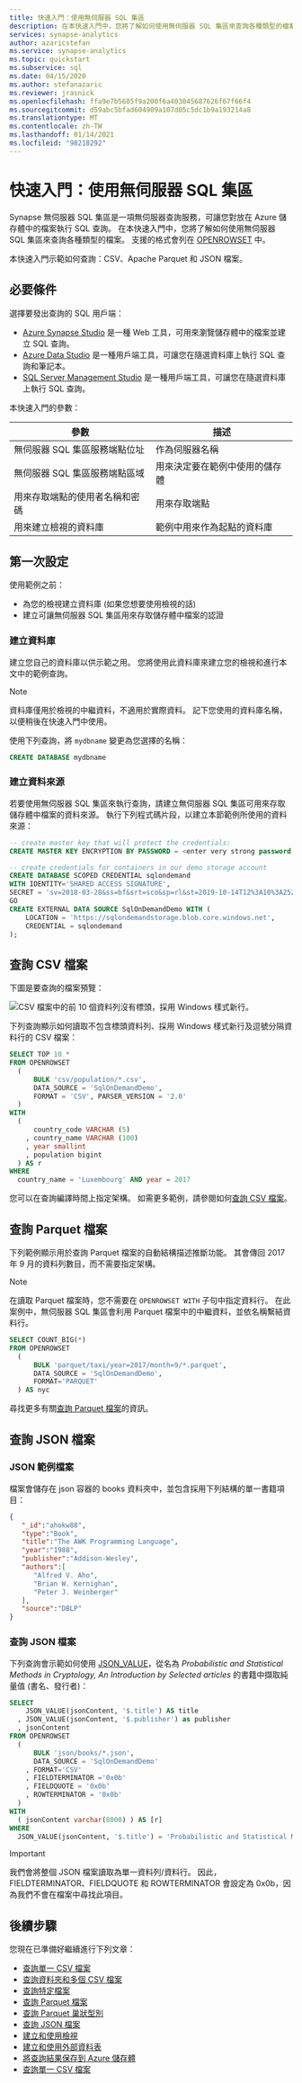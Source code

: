 ```yaml
---
title: 快速入門：使用無伺服器 SQL 集區
description: 在本快速入門中，您將了解如何使用無伺服器 SQL 集區來查詢各種類型的檔案。
services: synapse-analytics
author: azaricstefan
ms.service: synapse-analytics
ms.topic: quickstart
ms.subservice: sql
ms.date: 04/15/2020
ms.author: stefanazaric
ms.reviewer: jrasnick
ms.openlocfilehash: ffa9e7b5685f9a200f6a403045687626f67f66f4
ms.sourcegitcommit: d59abc5bfad604909a107d05c5dc1b9a193214a8
ms.translationtype: MT
ms.contentlocale: zh-TW
ms.lasthandoff: 01/14/2021
ms.locfileid: "98218292"
---
```

# <a name="quickstart-use-serverless-sql-pool"></a>快速入門：使用無伺服器 SQL 集區

Synapse 無伺服器 SQL 集區是一項無伺服器查詢服務，可讓您對放在 Azure 儲存體中的檔案執行 SQL 查詢。 在本快速入門中，您將了解如何使用無伺服器 SQL 集區來查詢各種類型的檔案。 支援的格式會列在 [OPENROWSET](sql/develop-openrowset.md) 中。

本快速入門示範如何查詢：CSV、Apache Parquet 和 JSON 檔案。

## <a name="prerequisites"></a>必要條件

選擇要發出查詢的 SQL 用戶端：

- [Azure Synapse Studio](./get-started-create-workspace.md) 是一種 Web 工具，可用來瀏覽儲存體中的檔案並建立 SQL 查詢。
- [Azure Data Studio](sql/get-started-azure-data-studio.md) 是一種用戶端工具，可讓您在隨選資料庫上執行 SQL 查詢和筆記本。
- [SQL Server Management Studio](sql/get-started-ssms.md) 是一種用戶端工具，可讓您在隨選資料庫上執行 SQL 查詢。

本快速入門的參數：

| 參數                                 | 描述                                                   |
| ----------------------------------------- | ------------------------------------------------------------- |
| 無伺服器 SQL 集區服務端點位址    | 作為伺服器名稱                                   |
| 無伺服器 SQL 集區服務端點區域     | 用來決定要在範例中使用的儲存體 |
| 用來存取端點的使用者名稱和密碼 | 用來存取端點                               |
| 用來建立檢視的資料庫         | 範例中用來作為起點的資料庫       |

## <a name="first-time-setup"></a>第一次設定

使用範例之前：

- 為您的檢視建立資料庫 (如果您想要使用檢視的話)
- 建立可讓無伺服器 SQL 集區用來存取儲存體中檔案的認證

### <a name="create-database"></a>建立資料庫

建立您自己的資料庫以供示範之用。 您將使用此資料庫來建立您的檢視和進行本文中的範例查詢。

> [!NOTE]
> 資料庫僅用於檢視的中繼資料，不適用於實際資料。
>記下您使用的資料庫名稱，以便稍後在快速入門中使用。

使用下列查詢，將 `mydbname` 變更為您選擇的名稱：

```sql
CREATE DATABASE mydbname
```

### <a name="create-data-source"></a>建立資料來源

若要使用無伺服器 SQL 集區來執行查詢，請建立無伺服器 SQL 集區可用來存取儲存體中檔案的資料來源。
執行下列程式碼片段，以建立本節範例所使用的資料來源：

```sql
-- create master key that will protect the credentials:
CREATE MASTER KEY ENCRYPTION BY PASSWORD = <enter very strong password here>

-- create credentials for containers in our demo storage account
CREATE DATABASE SCOPED CREDENTIAL sqlondemand
WITH IDENTITY='SHARED ACCESS SIGNATURE',  
SECRET = 'sv=2018-03-28&ss=bf&srt=sco&sp=rl&st=2019-10-14T12%3A10%3A25Z&se=2061-12-31T12%3A10%3A00Z&sig=KlSU2ullCscyTS0An0nozEpo4tO5JAgGBvw%2FJX2lguw%3D'
GO
CREATE EXTERNAL DATA SOURCE SqlOnDemandDemo WITH (
    LOCATION = 'https://sqlondemandstorage.blob.core.windows.net',
    CREDENTIAL = sqlondemand
);
```

## <a name="query-csv-files"></a>查詢 CSV 檔案

下圖是要查詢的檔案預覽：

![CSV 檔案中的前 10 個資料列沒有標頭，採用 Windows 樣式新行。](./sql/media/query-single-csv-file/population.png)

下列查詢顯示如何讀取不包含標頭資料列、採用 Windows 樣式新行及逗號分隔資料行的 CSV 檔案：

```sql
SELECT TOP 10 *
FROM OPENROWSET
  (
      BULK 'csv/population/*.csv',
      DATA_SOURCE = 'SqlOnDemandDemo',
      FORMAT = 'CSV', PARSER_VERSION = '2.0'
  )
WITH
  (
      country_code VARCHAR (5)
    , country_name VARCHAR (100)
    , year smallint
    , population bigint
  ) AS r
WHERE
  country_name = 'Luxembourg' AND year = 2017
```

您可以在查詢編譯時間上指定架構。
如需更多範例，請參閱如何[查詢 CSV 檔案](sql/query-single-csv-file.md)。

## <a name="query-parquet-files"></a>查詢 Parquet 檔案

下列範例顯示用於查詢 Parquet 檔案的自動結構描述推斷功能。 其會傳回 2017 年 9 月的資料列數目，而不需要指定架構。

> [!NOTE]
> 在讀取 Parquet 檔案時，您不需要在 `OPENROWSET WITH` 子句中指定資料行。 在此案例中，無伺服器 SQL 集區會利用 Parquet 檔案中的中繼資料，並依名稱繫結資料行。

```sql
SELECT COUNT_BIG(*)
FROM OPENROWSET
  (
      BULK 'parquet/taxi/year=2017/month=9/*.parquet',
      DATA_SOURCE = 'SqlOnDemandDemo',
      FORMAT='PARQUET'
  ) AS nyc
```

尋找更多有關[查詢 Parquet 檔案](sql/query-parquet-files.md)的資訊。

## <a name="query-json-files"></a>查詢 JSON 檔案

### <a name="json-sample-file"></a>JSON 範例檔案

檔案會儲存在 json 容器的 books 資料夾中，並包含採用下列結構的單一書籍項目：

```json
{  
   "_id":"ahokw88",
   "type":"Book",
   "title":"The AWK Programming Language",
   "year":"1988",
   "publisher":"Addison-Wesley",
   "authors":[  
      "Alfred V. Aho",
      "Brian W. Kernighan",
      "Peter J. Weinberger"
   ],
   "source":"DBLP"
}
```

### <a name="query-json-files"></a>查詢 JSON 檔案

下列查詢會示範如何使用 [JSON_VALUE](/sql/t-sql/functions/json-value-transact-sql?toc=/azure/synapse-analytics/toc.json&bc=/azure/synapse-analytics/breadcrumb/toc.json&view=azure-sqldw-latest&preserve-view=true)，從名為 *Probabilistic and Statistical Methods in Cryptology, An Introduction by Selected articles* 的書籍中擷取純量值 (書名、發行者)：

```sql
SELECT
    JSON_VALUE(jsonContent, '$.title') AS title
  , JSON_VALUE(jsonContent, '$.publisher') as publisher
  , jsonContent
FROM OPENROWSET
  (
      BULK 'json/books/*.json',
      DATA_SOURCE = 'SqlOnDemandDemo'
    , FORMAT='CSV'
    , FIELDTERMINATOR ='0x0b'
    , FIELDQUOTE = '0x0b'
    , ROWTERMINATOR = '0x0b'
  )
WITH
  ( jsonContent varchar(8000) ) AS [r]
WHERE
  JSON_VALUE(jsonContent, '$.title') = 'Probabilistic and Statistical Methods in Cryptology, An Introduction by Selected Topics'
```

> [!IMPORTANT]
> 我們會將整個 JSON 檔案讀取為單一資料列/資料行。 因此，FIELDTERMINATOR、FIELDQUOTE 和 ROWTERMINATOR 會設定為 0x0b，因為我們不會在檔案中尋找此項目。

## <a name="next-steps"></a>後續步驟

您現在已準備好繼續進行下列文章：

- [查詢單一 CSV 檔案](sql/query-single-csv-file.md)
- [查詢資料夾和多個 CSV 檔案](sql/query-folders-multiple-csv-files.md)
- [查詢特定檔案](sql/query-specific-files.md)
- [查詢 Parquet 檔案](sql/query-parquet-files.md)
- [查詢 Parquet 巢狀型別](sql/query-parquet-nested-types.md)
- [查詢 JSON 檔案](sql/query-json-files.md)
- [建立和使用檢視](sql/create-use-views.md)
- [建立和使用外部資料表](sql/create-use-external-tables.md)
- [將查詢結果保存到 Azure 儲存體](sql/create-external-table-as-select.md)
- [查詢單一 CSV 檔案](sql/query-single-csv-file.md)
